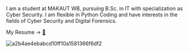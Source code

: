 I am a student at MAKAUT WB, pursuing B.Sc. in IT with specialization as Cyber Security. I am flexible  in Python Coding and have interests in the fields of Cyber Security  and Digital Forensics.

My Resume → [📃](https://drive.google.com/file/d/18YhlEQzIjALRHOKQnxxwU2-R266SaIP3/view?usp=sharing)

![a2b4ae4ebabcd10ff10a1581366f6df2](https://github.com/BL00D-C0MMANDER/BL00D-C0MMANDER/assets/97792908/a77186d3-3571-405b-81bd-4c7aca191eb6)

